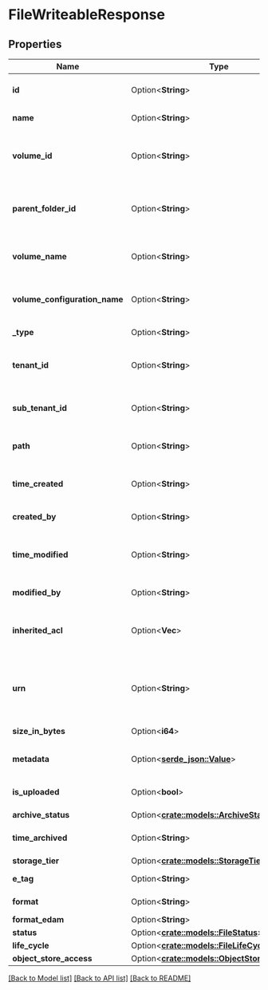 # FileWriteableResponse

## Properties

Name | Type | Description | Notes
------------ | ------------- | ------------- | -------------
**id** | Option<**String**> | A unique identifier for this File | [optional]
**name** | Option<**String**> | The name of this File | [optional]
**volume_id** | Option<**String**> | The unique identifier of the volume where the file resides | [optional]
**parent_folder_id** | Option<**String**> | The unique identifier of the folder where the file resides | [optional]
**volume_name** | Option<**String**> | The name of the volume where the file resides | [optional]
**volume_configuration_name** | Option<**String**> | The name of the volume configuration (BYOB only) | [optional]
**_type** | Option<**String**> | The type of the File | [optional]
**tenant_id** | Option<**String**> | The unique identifier for this File's Tenant | [optional]
**sub_tenant_id** | Option<**String**> | The unique identifier for this File's Sub Tenant | [optional]
**path** | Option<**String**> | The (GDS) path to this File | [optional]
**time_created** | Option<**String**> | The date & time this File was created, in GDS | [optional]
**created_by** | Option<**String**> | The creator of this File | [optional]
**time_modified** | Option<**String**> | The date & time this File was updated, in GDS | [optional]
**modified_by** | Option<**String**> | The updator of this File | [optional]
**inherited_acl** | Option<**Vec<String>**> | The inherited list of Id(s) that have access to this File | [optional]
**urn** | Option<**String**> | The Universal Resource Name, unique to this File | [optional]
**size_in_bytes** | Option<**i64**> | The File's Size in bytes | [optional]
**metadata** | Option<[**serde_json::Value**](.md)> | Metadata about this File | [optional]
**is_uploaded** | Option<**bool**> | The current upload state of the File | [optional]
**archive_status** | Option<[**crate::models::ArchiveStatuses**](ArchiveStatuses.md)> |  | [optional]
**time_archived** | Option<**String**> | The date & time this File was archived | [optional]
**storage_tier** | Option<[**crate::models::StorageTier**](StorageTier.md)> |  | [optional]
**e_tag** | Option<**String**> | The File's ETag | [optional]
**format** | Option<**String**> | The File's Format | [optional]
**format_edam** | Option<**String**> |  | [optional]
**status** | Option<[**crate::models::FileStatus**](FileStatus.md)> |  | [optional]
**life_cycle** | Option<[**crate::models::FileLifeCycleSettings**](FileLifeCycleSettings.md)> |  | [optional]
**object_store_access** | Option<[**crate::models::ObjectStoreAccess**](ObjectStoreAccess.md)> |  | [optional]

[[Back to Model list]](../README.md#documentation-for-models) [[Back to API list]](../README.md#documentation-for-api-endpoints) [[Back to README]](../README.md)


